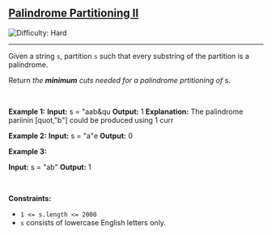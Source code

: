 <h2><a href="https://leetcode.com/problems/palindrome-partitioning-ii">Palindrome Partitioning II</a></h2> <img src='https://img.shields.io/badge/Difficulty-Hard-red' alt='Difficulty: Hard' /><hr><p>Given a string <code>s</code>, partition <code>s</code> such that every <span data-keyword="substring-nonempty">substring</span> of the partition is a <span data-keyword="palindrome-string">palindrome</span>.</p>

<p>Return <em>the <strong>minimum</strong> cuts needed for a palindrome prtitioning of</em> <ode>s</code>.</p>

<p>&nbsp;</p>
<p><strong class="example">Example 1:</strong
<pre>
<strong>Input:</strong> s = &quot;aab&qu
<strong>Output:</strong> 1
<strong>Explanation:</strong> The palindrome pariinin [quot,&quot;b&quot;] could be produced using 1 curr
</pre>

<p><strong class="example">Example 2:</strong></

<pre>
<strong>Input:</strong> s = &quot;a&quote
<strong>Output:</strong> 0
</pre>

<p><strong class="example">Example 3:</strong></p


<pre>
<strong>Input:</strong> s = &quot;ab&quot;
<strong>Output:</strong> 1
</pre>

<p>&nbsp;</p>
<p><strong>Constraints:</strong></p>

<ul>
	<li><code>1 &lt;= s.length &lt;= 2000</code></li>
	<li><code>s</code> consists of lowercase English letters only.</li>
</ul>

